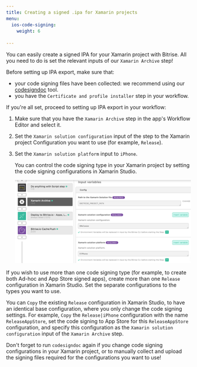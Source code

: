 ```yaml
---
title: Creating a signed .ipa for Xamarin projects
menu:
  ios-code-signing:
    weight: 6

---
```

You can easily create a signed IPA for your Xamarin project with Bitrise. All you need to do is set the relevant inputs of our `Xamarin Archive` step!

Before setting up IPA export, make sure that:

* your code signing files have been collected: we recommend using our [codesigndoc](https://github.com/bitrise-tools/codesigndoc) tool.
* you have the `Certificate and profile installer` step in your workflow.

If you're all set, proceed to setting up IPA export in your workflow:

1. Make sure that you have the `Xamarin Archive` step in the app's Workflow Editor and select it.

1. Set the `Xamarin solution configuration` input of the step to the Xamarin project Configuration you want to use (for example, `Release`).

1. Set the `Xamarin solution platform` input to `iPhone`.

    You can control the code signing type in your Xamarin project by setting the
    code signing configurations in Xamarin Studio.

    ![Select export method for Xamarin Archive for iOS](/img/code-signing/ios-code-signing/xamarin-archive-export-method.png)

If you wish to use more than one code signing type (for example, to create both Ad-hoc and App Store signed apps), create more than one `Release` configuration in Xamarin Studio. Set the separate configurations to the types you want to use.


You can `Copy` the existing `Release` configuration in Xamarin Studio, to have an identical base configuration, where you only change the code signing settings. For example, `Copy` the `Release|iPhone` configuration with the name `ReleaseAppStore`, set the code signing to App Store for this `ReleaseAppStore` configuration, and specify this configuration as the `Xamarin solution configuration` input of the `Xamarin Archive` step.

Don't forget to run `codesigndoc` again if you change code signing configurations in your Xamarin project, or to manually collect and upload the signing files required for the configurations you want to use!